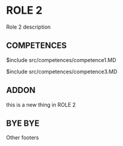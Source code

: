 # ROLE 2

Role 2 description

## COMPETENCES

$include src/competences/competence1.MD

$include src/competences/competence3.MD 

## ADDON

this is a new thing in ROLE 2

## BYE BYE

Other footers

